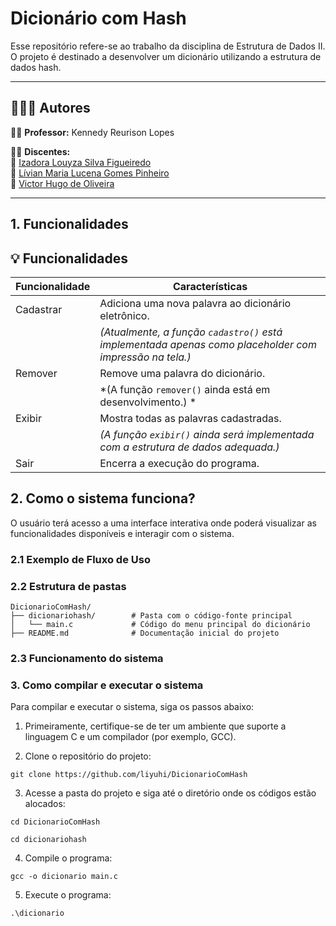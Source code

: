 # Dicionário com Hash

Esse repositório refere-se ao trabalho da disciplina de Estrutura de Dados II. O projeto é destinado a desenvolver um dicionário utilizando a estrutura de dados hash. 

---
## 👨‍👧‍👧 Autores

👨‍🏫 **Professor:** Kennedy Reurison Lopes

👩‍🎓 **Discentes:**  
🔹 [Izadora Louyza Silva Figueiredo](https://github.com/liyuhi)  
🔹 [Lívian Maria Lucena Gomes Pinheiro](https://github.com/livianlucena)   
🔹 [Victor Hugo de Oliveira](https://github.com/Victor350br)

---

## 1. Funcionalidades

## 💡 Funcionalidades

| Funcionalidade | Características                                                                                         |
|----------------|--------------------------------------------------------------------------------------------------------|
| Cadastrar      | Adiciona uma nova palavra ao dicionário eletrônico.                                                    |
|                | *(Atualmente, a função `cadastro()` está implementada apenas como placeholder com impressão na tela.)* |
| Remover        | Remove uma palavra do dicionário.                                                                      |
|                | *(A função `remover()` ainda está em desenvolvimento.) *                                              |
| Exibir         | Mostra todas as palavras cadastradas.                                                                 |
|                | *(A função `exibir()` ainda será implementada com a estrutura de dados adequada.)*                     |
| Sair           | Encerra a execução do programa.                                                                        |

## 2. Como o sistema funciona?

O usuário terá acesso a uma interface interativa onde poderá visualizar as funcionalidades disponíveis e interagir com o sistema. 

### 2.1 Exemplo de Fluxo de Uso


### 2.2 Estrutura de pastas
```
DicionarioComHash/
├── dicionariohash/        # Pasta com o código-fonte principal
│   └── main.c             # Código do menu principal do dicionário
├── README.md              # Documentação inicial do projeto
```

### 2.3 Funcionamento do sistema


### 3. Como compilar e executar o sistema

Para compilar e executar o sistema, siga os passos abaixo:

1. Primeiramente, certifique-se de ter um ambiente que suporte a linguagem C e um compilador (por exemplo, GCC).
   
2. Clone o repositório do projeto:

```
git clone https://github.com/liyuhi/DicionarioComHash
```

3. Acesse a pasta do projeto e siga até o diretório onde os códigos estão alocados:
   
```
cd DicionarioComHash
```
```
cd dicionariohash
```

4. Compile o programa:

```
gcc -o dicionario main.c 
```

5. Execute o programa:
   
```
.\dicionario
```

